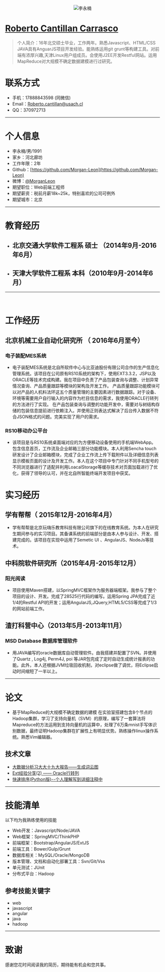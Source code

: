  


<center>

![李永楠](https://upload-images.jianshu.io/upload_images/8552632-4ecfb88b7c362f2f.jpg?imageMogr2/auto-orient/strip%7CimageView2/2/w/1240) 

</center>

#  [Roberto Cantillan Carrasco](https://cvrcantillan.netlify.app/portfolio)

 >  个人简介：16年北交硕士毕业，工作两年。熟悉Javascript、HTML/CSS JAVA具有AnguarJS项目开发经验。能熟练运用git grunt等构建工具。对前端有浓厚兴趣,天津Linux用户组成员。会使用J2EE开发Restful网站。运用MapReduce对大规模不确定数据建模进行过研究。 
# 联系方式  
- 手机：17888843598 (同微信)
- Email：Roberto.cantillan@usach.cl 
- QQ：370972713
---
# 个人信息

 - 李永楠/男/1991 
 - 家乡：河北廊坊
 - 工作年限：2年
 - Github：[https://github.com/Morgan-Leon](https://github.com/Morgan-Leon)
 - 微博：[@MorganLeon](http://blog.sina.com.cn/sxlyn) 
 - 期望职位：Web前端工程师
 - 期望薪资：税前月薪18k~25k，特别喜欢的公司可例外
 - 期望城市：北京

---
# 教育经历
- ## 北京交通大学软件工程系 硕士 （2014年9月-2016年6月）
- ## 天津大学软件工程系 本科（2010年9月-2014年6月）
---
  
<br /> 


# 工作经历
## 北京机械工业自动化研究所  （ 2016年6月至今）

### 电子装配MES系统
- 电子装配MES系统是北自所软件中心与比亚迪股份有限公司合作的生产信息化管理系统。该项目在公司原有RS10系统的架构下，使用EXT3.3.2，JSP以及ORACLE等技术完成构建。我在项目中负责了产品包装查询与调整、计划异常情况查询、产品质量跟踪等模块的架构及开发工作。
产品质量跟踪功能模块可以对产品的人机料法环这五个质量管理的主要因素进行数据跟踪。对于设备、环境等需要用户自行输入的内容作为栏目信息的需求，我使用ORACLE行转列的方法进行了实现。
在产品包装查询与调整的功能开发中，需要对与树结构存储的包装信息提前进行依赖注入。并使用正则表达式解决了后台传入数据不符合JSON格式的问题。完美实现了用户的需求。

### RS10移动办公平台 
- 该项目是与RS10系统桌面端对应的为方便移动设备使用的手机端WebApp。包含信息首页，工作流及企业邮箱三部分功能模块。本人利用Sencha touch 研发设计了企业邮箱模块，完成了企业工作流上传下载附件以及详细信息列表显示模板页面的设计及开发工作。本人在这个项目中专门针对不同手机型号的不同浏览器进行了适配并利用LoacalStorage等缓存技术对页面加载进行了优化，获得了领导的认可，并在北自所智能终端开发项目中获奖。

# 实习经历
## 学有帮帮（ 2015年12月-2016年4月）
- 学有帮帮是北京玩嗨乐教育科技有限公司旗下的在线教育系统。为本人在研究生期间参与的实习项目。其备课系统的前端部分是由本人参与设计、开发、搭建完成的。该项目在实现中运用了Semetic UI 、AngularJS、NodeJs等技术。

## 中科院软件研究所（2015年4月-2015年12月）
### 阳光阅读
- 项目使用Maven搭建，以SpringMVC框架作为服务器端框架。我参与了整个项目的设计、开发。完成了28525行代码的编写。运用Spring JPA完成了近1/4的Restful API的开发；运用AngularJS,JQuery,HTML5/CSS等完成了1/3的网站前端工作。

## 渣打科营中心（2013年5月-2013年11月）
 ### MSD Database 数据库管理软件
-  用JAVA编写的oracle数据库自动管理软件。由我搭建并配置了SVN。并使用了Quartz , Log4j, Perm4J,  poi 等JAR包完成了定时自动生成统计报表的功能。此外，本人还根据JVM垃圾回收机制，对eclipse做了调优，将Eclipse启动时间缩短了一半以上。
---
# 论文
- 基于MapReduce的大规模不确定数据的建模
     在实验室搭建包含8个节点的Hadoop集群，学习了支持向量机（SVM）的原理，编写了一套算法将Mapreduce的方法运用到支持向量机的运算中，处理了6万条mnist手写体识别数据，最终证明Hadoop集群在扩展性上有明显优势。熟练操作linux操作系统。熟悉Vim编辑器。
   
## 技术文章
- [大数据分析习大大十九大报告——生成词云图 ](http://blog.sina.com.cn/s/blog_72a884dd0102wzop.html)
- [Ext经验分享(2) —— Oracle行转列](https://www.jianshu.com/writer#/notebooks/17852003/notes/19334992) 
-  [快速排序(Python版)--个人理解写到详细注释中](https://www.jianshu.com/writer#/notebooks/17852003/notes/24861834)
---
# 技能清单
以下均为我熟练使用的技能

- Web开发：Javascript/Node/JAVA
- Web框架：SpringMVC/ThinkPHP
- 前端框架：Bootstrap/AngularJS/ExtJS
- 前端工具：Bower/Gulp/Grunt
- 数据库相关：MySQL/Oracle/MongoDB
- 版本管理、文档和自动化部署工具：Svn/Git/Vss
- 单元测试：JUnit
- 分布式平台：Hadoop

## 参考技能关键字
- web
- javascript
- angular
- java
- hadoop
---
# 致谢
感谢您花时间阅读我的简历，期待能有机会和您共事。

      
